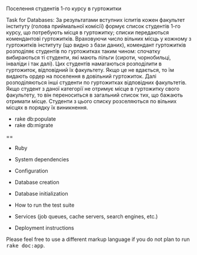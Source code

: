 Поселення студентів 1-го курсу в гуртожитки

Task for Databases:
За результатами вступних іспитів кожен факультет інституту (голова приймальної комісії) формує список студентів 1-го курсу, що потребують місця в гуртожитку; списки передаються комендантові гуртожитків.
	Враховуючи число вільних місць у кожному з гуртожитків інституту (що видно з бази даних), комендант гуртожитків розподіляє студентів по гуртожитках таким чином: спочатку вибираються ті студенти, які мають пільги (сироти, чорнобильці, інваліди і так далі).   Цих студентів намагаються розподілити в гуртожиток, відповідний їх факультету. Якщо це не вдається, то їм видають ордер на поселення в довільний гуртожиток.
	Далі розподіляються інші студенти по гуртожитках відповідних факультетів. Якщо студент з даної категорії не отримує місце в гуртожитку свого факультету, то він переноситься в загальний список тих, що бажають отримати місце. Студенти з цього списку розселяються по вільних місцях в порядку їх виникнення.

* rake db:populate
* rake db:migrate


==
* Ruby

* System dependencies

* Configuration

* Database creation

* Database initialization

* How to run the test suite

* Services (job queues, cache servers, search engines, etc.)

* Deployment instructions



Please feel free to use a different markup language if you do not plan to run
<tt>rake doc:app</tt>.
